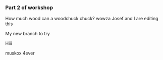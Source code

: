 ### Part 2 of workshop
How much wood can a woodchuck chuck? wowza 
Josef and I are editing this


My new branch to try

Hiii 

muskox 4ever
